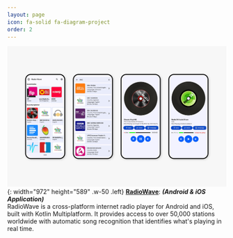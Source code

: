 ```yaml
---
layout: page
icon: fa-solid fa-diagram-project
order: 2
---
```


![RadioWave](/assets/img/projects/radio-wave.png){: width="972" height="589" .w-50 .left}
[**RadioWave**](https://github.com/OneDroid/RadioWave): _**(Android & iOS Application)**_ <br>
RadioWave is a cross-platform internet radio player for Android and iOS, built with Kotlin Multiplatform. It provides access to over 50,000 stations worldwide with automatic song recognition that identifies what's playing in real time. 
